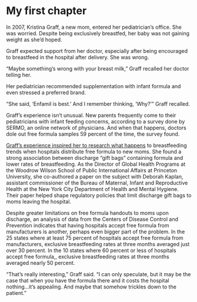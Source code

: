 

# My first chapter

In 2007, Kristina Graff, a new mom, entered her pediatrician’s office. She was worried. Despite being exclusively breastfed, her baby was not gaining weight as she’d hoped.



Graff expected support from her doctor, especially after being encouraged to breastfeed in the hospital after delivery. She was wrong.



“Maybe something’s wrong with your breast milk,” Graff recalled her doctor telling her.



Her pediatrician recommended supplementation with infant formula and even stressed a preferred brand.



“She said, ‘Enfamil is best.’ And I remember thinking, ‘Why?’” Graff recalled.



Graff’s experience isn’t unusual. New parents frequently come to their pediatricians with infant feeding concerns, according to a survey done by SERMO, an online network of physicians. And when that happens, doctors dole out free formula samples 59 percent of the time, the survey found.



[Graff’s experience inspired her to research what happens](http://example.com) to breastfeeding trends when hospitals distribute free formula to new moms. She found a strong association between discharge “gift bags” containing formula and lower rates of breastfeeding. As the Director of Global Health Programs at the Woodrow Wilson School of Public International Affairs at Princeton University, she co-authored a paper on the subject with Deborah Kaplan, assistant commissioner of the Bureau of Maternal, Infant and Reproductive Health at the New York City Department of Health and Mental Hygiene. Their paper helped shape regulatory policies that limit discharge gift bags to moms leaving the hospital.



Despite greater limitations on free formula handouts to moms upon discharge, an analysis of data from the Centers of Disease Control and Prevention indicates that having hospitals accept free formula from manufacturers is another, perhaps even bigger part of the problem. In the 25 states where at least 75 percent of hospitals accept free formula from manufacturers, exclusive breastfeeding rates at three months averaged just over 30 percent. In the 10 states where 60 percent or less of hospitals accept free formula,, exclusive breastfeeding rates at three months averaged nearly 50 percent.



“That’s really interesting,” Graff said. “I can only speculate, but it may be the case that when you have the formula there and it costs the hospital nothing…it’s appealing. And maybe that somehow trickles down to the patient.”